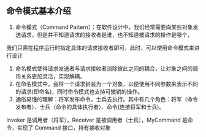 ## 命令模式基本介绍

1.  命令模式（Command Pattern）：在软件设计中，我们经常需要向某些对象发送请求，但是并不知道请求的接收者是谁，也不知道被请求的操作是哪个，

我们只需在程序运行时指定具体的请求接收者即可，此时，可以使用命令模式来进行设计

1.  命名模式使得请求发送者与请求接收者消除彼此之间的耦合，让对象之间的调用关系更加灵活，实现解耦。
2.  在命名模式中，会将一个请求封装为一个对象，以便使用不同参数来表示不同的请求(即命名)，同时命令模式也支持可撤销的操作。
3.  通俗易懂的理解：将军发布命令，士兵去执行。其中有几个角色：将军（命令发布者）、士兵（命令的具体执行者）、命令(连接将军和士兵)。

Invoker 是调用者（将军），Receiver 是被调用者（士兵），MyCommand 是命令，实现了 Command 接口，持有接收对象